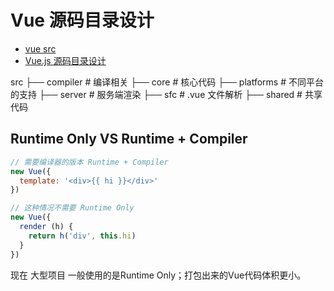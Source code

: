 # Vue 源码目录设计
- [vue src](https://github.com/vuejs/vue/tree/2.6/src)
- [Vue.js 源码目录设计](https://ustbhuangyi.github.io/vue-analysis/v2/prepare/directory.html#compiler)

src
├── compiler        # 编译相关 
├── core            # 核心代码 
├── platforms       # 不同平台的支持
├── server          # 服务端渲染
├── sfc             # .vue 文件解析
├── shared          # 共享代码

## Runtime Only VS Runtime + Compiler
```js
// 需要编译器的版本 Runtime + Compiler
new Vue({
  template: '<div>{{ hi }}</div>'
})

// 这种情况不需要 Runtime Only
new Vue({
  render (h) {
    return h('div', this.hi)
  }
})
```
现在 大型项目 一般使用的是Runtime Only；打包出来的Vue代码体积更小。